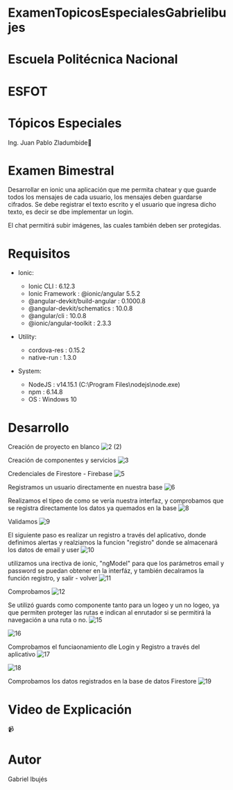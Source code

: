 # ExamenTopicosEspecialesGabrielibujes

# Escuela Politécnica Nacional
# ESFOT
# Tópicos Especiales

Ing. Juan Pablo Zladumbide🧒

# Examen Bimestral
Desarrollar en ionic una aplicación que me permita chatear y que guarde todos los mensajes de cada usuario, los mensajes deben guardarse cifrados. 
Se debe registrar el texto escrito y el usuario que ingresa dicho texto, es decir se dbe implementar un login.

El chat permitirá subir imágenes, las cuales también deben ser protegidas.

# Requisitos

- Ionic:

  - Ionic CLI                     : 6.12.3 
  - Ionic Framework               : @ionic/angular 5.5.2
  - @angular-devkit/build-angular : 0.1000.8
  - @angular-devkit/schematics    : 10.0.8
  - @angular/cli                  : 10.0.8
  - @ionic/angular-toolkit        : 2.3.3

- Utility:

  - cordova-res : 0.15.2
  - native-run  : 1.3.0

- System:

  - NodeJS : v14.15.1 (C:\Program Files\nodejs\node.exe)
  - npm    : 6.14.8
  - OS     : Windows 10

# Desarrollo
Creación de proyecto en blanco
![2 (2)](https://user-images.githubusercontent.com/49683647/104792820-d1551d00-576d-11eb-9c40-b2b455d193bb.png)


Creación de componentes y servicios
![3](https://user-images.githubusercontent.com/49683647/104792834-ddd97580-576d-11eb-8689-682344712dac.PNG)


Credenciales de Firestore - Firebase
![5](https://user-images.githubusercontent.com/49683647/104792883-019cbb80-576e-11eb-9086-6fae9fb2fef0.png)



Registramos un usuario directamente en nuestra base
![6](https://user-images.githubusercontent.com/49683647/104792974-73750500-576e-11eb-9f49-7edfd6325fe3.png)


Realizamos el tipeo de como se vería nuestra interfaz, y comprobamos que se registra directamente los datos ya quemados en la base
![8](https://user-images.githubusercontent.com/49683647/104793124-26ddf980-576f-11eb-91b3-b911e306e37d.png)


Validamos
![9](https://user-images.githubusercontent.com/49683647/104793133-35c4ac00-576f-11eb-9ccd-1c28c6e68a30.png)


El siguiente paso es realizar un registro a través del aplicativo, donde definimos alertas y realziamos la funcion "registro" donde se almacenará los datos de email y user
![10](https://user-images.githubusercontent.com/49683647/104793179-60166980-576f-11eb-9c1c-f0f2b985b809.png)


utilizamos una irectiva de ionic, "ngModel" para que los parámetros email y password se puedan obtener en la interfáz, y también decalramos la función registro, y salir - volver
![11](https://user-images.githubusercontent.com/49683647/104793033-b800a080-576e-11eb-9f02-3e012a0e1d8f.png)


Comprobamos
![12](https://user-images.githubusercontent.com/49683647/104793370-3873d100-5770-11eb-839c-a8220ad7189c.png)


Se utilizó guards como componente tanto para un logeo y un no logeo, ya que permiten proteger las rutas e indican al enrutador si se permitirá la navegación a una ruta o no.
![15](https://user-images.githubusercontent.com/49683647/104793322-02365180-5770-11eb-8788-060b654ca572.PNG)


![16](https://user-images.githubusercontent.com/49683647/104793379-49bcdd80-5770-11eb-91f6-d079edfdfb5b.PNG)


Comprobamos el funciaonamiento dle Login y Registro a través del aplicativo
![17](https://user-images.githubusercontent.com/49683647/104793407-69ec9c80-5770-11eb-9783-bda0dc930d0a.png)


![18](https://user-images.githubusercontent.com/49683647/104793413-7244d780-5770-11eb-879f-03a03e620b36.png)



Comprobamos los datos registrados en la base de datos Firestore
![19](https://user-images.githubusercontent.com/49683647/104793425-78d34f00-5770-11eb-8d70-4ec5639c1c86.PNG)



# Video de Explicación
📹

# Autor

Gabriel Ibujés
